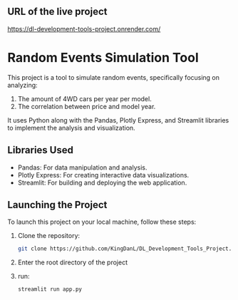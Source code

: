 ## URL of the live project
https://dl-development-tools-project.onrender.com/

# Random Events Simulation Tool

This project is a tool to simulate random events, specifically focusing on analyzing:
1. The amount of 4WD cars per year per model. 
2. The correlation between price and model year.

It uses Python along with the Pandas, Plotly Express, and Streamlit libraries to implement the analysis and visualization.

## Libraries Used

- Pandas: For data manipulation and analysis.
- Plotly Express: For creating interactive data visualizations.
- Streamlit: For building and deploying the web application.

## Launching the Project

To launch this project on your local machine, follow these steps:

1. Clone the repository:

   ```bash
   git clone https://github.com/KingDanL/DL_Development_Tools_Project.git
2. Enter the root directory of the project
3. run:
   ```bash
   streamlit run app.py
